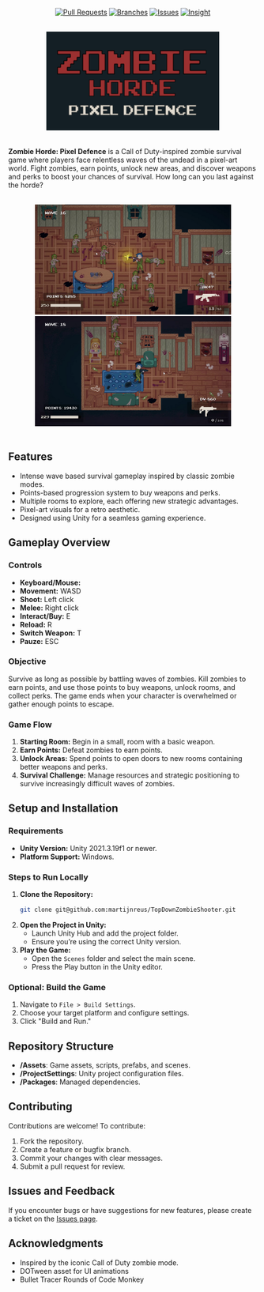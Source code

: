 <a name="readme-top"></a>

<!-- PROJECT SHIELDS -->
<div align="center">

[![Pull Requests](https://img.shields.io/badge/Pull%20Requests--green.svg?style=for-the-badge)](https://github.com/martijnreus/TopDownZombieShooter/pulls)
[![Branches](https://img.shields.io/badge/Branches--green.svg?style=for-the-badge)](https://github.com/martijnreus/TopDownZombieShooter/pulls)
[![Issues](https://img.shields.io/badge/Issues--green.svg?style=for-the-badge)](https://github.com/martijnreus/TopDownZombieShooter/issues)
[![Insight](https://img.shields.io/badge/Insight--green.svg?style=for-the-badge)](https://github.com/martijnreus/TopDownZombieShooter/pulse/monthly)

</div>

<br/>
<div align="center">
    <img src="Images/Banner.png" alt="Logo" width="350" height="200">
</div>
<br/>

**Zombie Horde: Pixel Defence** is a Call of Duty-inspired zombie survival game where players face relentless waves of the undead in a pixel-art world. Fight zombies, earn points, unlock new areas, and discover weapons and perks to boost your chances of survival. How long can you last against the horde?

<br/>
<div align="center">
    <img src="Images/ZombieShooter1.png" width="397" height="223"> 
    <img src="Images/ZombieShooter2.png" width="397" height="223">
</div>
<br/>

## **Features**

- Intense wave based survival gameplay inspired by classic zombie modes.
- Points-based progression system to buy weapons and perks.
- Multiple rooms to explore, each offering new strategic advantages.
- Pixel-art visuals for a retro aesthetic.
- Designed using Unity for a seamless gaming experience.

## **Gameplay Overview**

### **Controls**

- **Keyboard/Mouse:**
- **Movement:** WASD
- **Shoot:** Left click
- **Melee:** Right click
- **Interact/Buy:** E
- **Reload:** R
- **Switch Weapon:** T
- **Pauze:** ESC

### **Objective**

Survive as long as possible by battling waves of zombies. Kill zombies to earn points, and use those points to buy weapons, unlock rooms, and collect perks. The game ends when your character is overwhelmed or gather enough points to escape.

### **Game Flow**

1. **Starting Room:** Begin in a small, room with a basic weapon.
2. **Earn Points:** Defeat zombies to earn points.
3. **Unlock Areas:** Spend points to open doors to new rooms containing better weapons and perks.
4. **Survival Challenge:** Manage resources and strategic positioning to survive increasingly difficult waves of zombies.

## **Setup and Installation**

### **Requirements**

- **Unity Version:** Unity 2021.3.19f1 or newer.
- **Platform Support:** Windows.

### **Steps to Run Locally**

1. **Clone the Repository:**
   ```bash
   git clone git@github.com:martijnreus/TopDownZombieShooter.git
   ```
2. **Open the Project in Unity:**
   - Launch Unity Hub and add the project folder.
   - Ensure you’re using the correct Unity version.
3. **Play the Game:**
   - Open the `Scenes` folder and select the main scene.
   - Press the Play button in the Unity editor.

### **Optional: Build the Game**

1. Navigate to `File > Build Settings`.
2. Choose your target platform and configure settings.
3. Click "Build and Run."

## **Repository Structure**

- **/Assets**: Game assets, scripts, prefabs, and scenes.
- **/ProjectSettings**: Unity project configuration files.
- **/Packages**: Managed dependencies.

## **Contributing**

Contributions are welcome! To contribute:

1. Fork the repository.
2. Create a feature or bugfix branch.
3. Commit your changes with clear messages.
4. Submit a pull request for review.

## **Issues and Feedback**

If you encounter bugs or have suggestions for new features, please create a ticket on the [Issues page](link-to-issues-page).

## **Acknowledgments**
- Inspired by the iconic Call of Duty zombie mode.
- DOTween asset for UI animations
- Bullet Tracer Rounds of Code Monkey